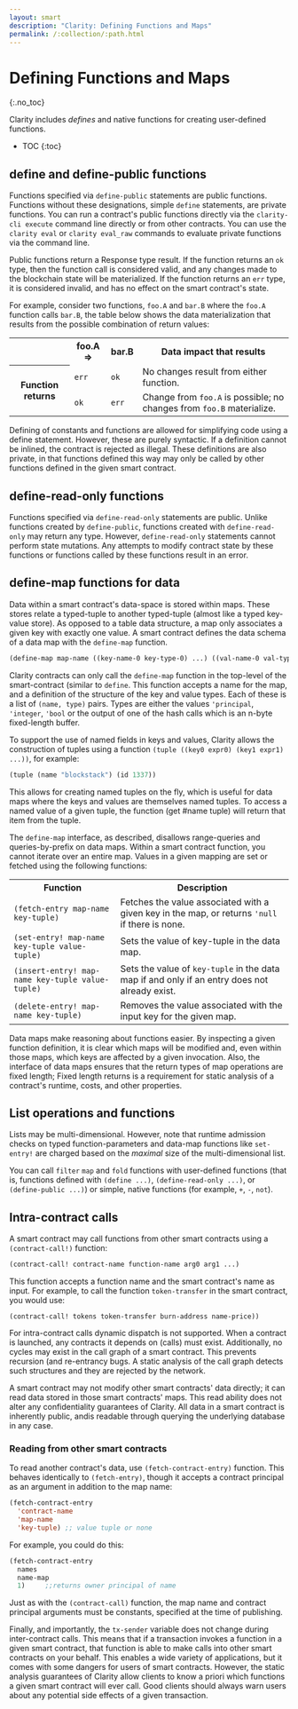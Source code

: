 ```yaml
---
layout: smart
description: "Clarity: Defining Functions and Maps"
permalink: /:collection/:path.html
---
```

# Defining Functions and Maps
{:.no_toc}

Clarity includes _defines_  and native functions for creating user-defined functions. 

* TOC
{:toc}

## define and define-public functions

Functions specified via `define-public` statements are public functions. Functions without these designations, simple `define` statements, are private functions. You can run a contract's public functions directly via the `clarity-cli execute` command line directly or from other contracts. You can use the `clarity eval` or `clarity eval_raw` commands to evaluate private functions via the command line.

Public functions return a Response type result. If the function returns an `ok` type, then the function call is considered valid, and any changes made to the blockchain state will be materialized. If the function returns an `err` type, it is considered invalid, and has no effect on the smart contract's state. 

For example, consider two functions, `foo.A` and `bar.B` where the `foo.A` function calls `bar.B`, the table below shows the data materialization that results from the possible combination of return values:

<table class="uk-table">
  <tr>
    <th></th>
    <th>foo.A =&gt;</th>
    <th>bar.B</th>
    <th>Data impact that results</th>
  </tr>
  <tr>
    <th rowspan="2">Function returns</th>
    <td><code>err</code></td>
    <td><code>ok</code></td>
    <td>No changes result from either function.</td>
  </tr>
  <tr>
    <td><code>ok</code></td>
    <td><code>err</code></td>
    <td>Change from <code>foo.A</code> is possible; no changes from <code>foo.B</code> materialize.</td>
  </tr>
</table>

Defining of constants and functions are allowed for simplifying code using a define statement. However, these are purely syntactic. If a definition cannot be inlined, the contract is rejected as illegal. These definitions are also private, in that functions defined this way may only be called by other functions defined in the given smart contract.

## define-read-only functions

Functions specified via `define-read-only` statements are public. Unlike functions created by `define-public`, functions created with `define-read-only` may return any type. However, `define-read-only` statements cannot perform state mutations. Any attempts to modify contract state by these functions or functions called by these functions result in an error.

## define-map functions for data

Data within a smart contract's data-space is stored within maps. These stores relate a typed-tuple to another typed-tuple (almost like a typed key-value store). As opposed to a table data structure, a map only associates a given key with exactly one value.  A smart contract defines the data schema of a data map with the `define-map` function. 

```cl
(define-map map-name ((key-name-0 key-type-0) ...) ((val-name-0 val-type-0) ...))
```

Clarity contracts can only call the  `define-map` function in the top-level of the smart-contract (similar to `define`. This function accepts a name for the map, and a definition of the structure of the key and value types. Each of these is a list of `(name, type)` pairs. Types are either the values `'principal`, `'integer`, `'bool` or the output of one of the hash calls which is an n-byte fixed-length buffer.

To support the use of named fields in keys and values, Clarity allows the construction of tuples using a function `(tuple ((key0 expr0) (key1 expr1) ...))`, for example:

```cl
(tuple (name "blockstack") (id 1337))
```

This allows for creating named tuples on the fly, which is useful for data maps where the keys and values are themselves named tuples. To access a named value of a given tuple, the function (get #name tuple) will return that item from the tuple.

The `define-map` interface, as described, disallows range-queries and queries-by-prefix on data maps. Within a smart contract function, you cannot iterate over an entire map. Values in a given mapping are set or fetched using the following functions:

<table class="uk-table">
  <tr>
    <th>Function</th>
    <th>Description</th>
  </tr>
  <tr>
    <td><code>(fetch-entry map-name key-tuple)</code></td>
    <td>Fetches the value associated with a given key in the map, or returns <code>'null</code> if there is none.</td>
  </tr>
  <tr>
    <td><code>(set-entry! map-name key-tuple value-tuple)</code></td>
    <td>Sets the value of key-tuple in the data map.</td>
  </tr>
  <tr>
    <td><code>(insert-entry! map-name key-tuple value-tuple)</code></td>
    <td>Sets the value of <code>key-tuple</code> in the data map if and only if an entry does not already exist.</td>
  </tr>
  <tr>
    <td><code>(delete-entry! map-name key-tuple)</code></td>
    <td>Removes the value associated with the input key for the given map.</td>
  </tr>
</table>

Data maps make reasoning about functions easier. By inspecting a given function definition, it is clear which maps will be modified and, even within those maps, which keys are affected by a given invocation. Also, the interface of data maps ensures that the return types of map operations are fixed length; Fixed length returns is a requirement for static analysis of a contract's runtime, costs, and other properties.

## List operations and functions

Lists may be multi-dimensional. However, note that runtime admission checks on typed function-parameters and data-map functions like `set-entry!` are charged based on the _maximal_ size of the multi-dimensional list.

You can call `filter` `map` and `fold` functions with user-defined functions (that is, functions defined with `(define ...)`, `(define-read-only ...)`, or `(define-public ...)`) or simple, native functions (for example, `+`, `-`, `not`).

## Intra-contract calls

A smart contract may call functions from other smart contracts using a `(contract-call!)` function:

```cl
(contract-call! contract-name function-name arg0 arg1 ...)
```

This function accepts a function name and the smart contract's name as input. For example, to call the function `token-transfer` in the smart contract, you would use:

`(contract-call! tokens token-transfer burn-address name-price))`

For intra-contract calls dynamic dispatch is not supported. When a contract is launched, any contracts it depends on (calls) must exist. Additionally, no cycles may exist in the call graph of a smart contract. This prevents recursion (and re-entrancy bugs. A static analysis of the call graph detects such structures and they are rejected by the network.

A smart contract may not modify other smart contracts' data directly; it can read data stored in those smart contracts' maps. This read ability does not alter any confidentiality guarantees of Clarity. All data in a smart contract is inherently public, andis readable through querying the underlying database in any case.

### Reading from other smart contracts

To read another contract's data, use `(fetch-contract-entry)` function. This behaves identically to `(fetch-entry)`, though it accepts a contract principal as an argument in addition to the map name:

```cl
(fetch-contract-entry
  'contract-name
  'map-name
  'key-tuple) ;; value tuple or none
```

For example, you could do this:

```cl
(fetch-contract-entry
  names
  name-map
  1)     ;;returns owner principal of name 
```

Just as with the `(contract-call)` function, the map name and contract principal arguments must be constants, specified at the time of publishing.

Finally, and importantly, the `tx-sender` variable does not change during inter-contract calls. This means that if a transaction invokes a function in a given smart contract, that function is able to make calls into other smart contracts on your behalf. This enables a wide variety of applications, but it comes with some dangers for users of smart contracts. However, the static analysis guarantees of Clarity allow clients to know a priori which functions a given smart contract will ever call. Good clients should always warn users about any potential side effects of a given transaction.

